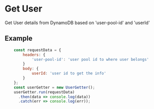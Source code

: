 # Get User 
Get User details from DynamoDB based on 'user-pool-id' and 'userId'

## Example
```javascript
    const requestData = {
        headers: {
            'user-pool-id': 'user pool id to where user belongs'
        }
        body: {
            userId: 'user id to get the info'
        }
    };
    const userGetter = new UserGetter();
    userGetter.run(requestData)
      .then(data => console.log(data))
      .catch(err => console.log(err));
```